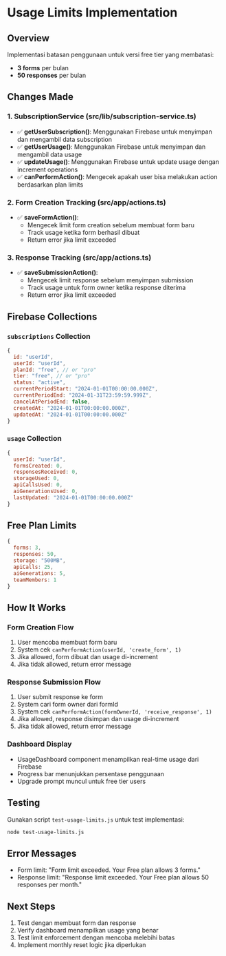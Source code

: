 # Usage Limits Implementation

## Overview
Implementasi batasan penggunaan untuk versi free tier yang membatasi:
- **3 forms** per bulan
- **50 responses** per bulan

## Changes Made

### 1. SubscriptionService (src/lib/subscription-service.ts)
- ✅ **getUserSubscription()**: Menggunakan Firebase untuk menyimpan dan mengambil data subscription
- ✅ **getUserUsage()**: Menggunakan Firebase untuk menyimpan dan mengambil data usage
- ✅ **updateUsage()**: Menggunakan Firebase untuk update usage dengan increment operations
- ✅ **canPerformAction()**: Mengecek apakah user bisa melakukan action berdasarkan plan limits

### 2. Form Creation Tracking (src/app/actions.ts)
- ✅ **saveFormAction()**: 
  - Mengecek limit form creation sebelum membuat form baru
  - Track usage ketika form berhasil dibuat
  - Return error jika limit exceeded

### 3. Response Tracking (src/app/actions.ts)
- ✅ **saveSubmissionAction()**:
  - Mengecek limit response sebelum menyimpan submission
  - Track usage untuk form owner ketika response diterima
  - Return error jika limit exceeded

## Firebase Collections

### `subscriptions` Collection
```javascript
{
  id: "userId",
  userId: "userId",
  planId: "free", // or "pro"
  tier: "free", // or "pro"
  status: "active",
  currentPeriodStart: "2024-01-01T00:00:00.000Z",
  currentPeriodEnd: "2024-01-31T23:59:59.999Z",
  cancelAtPeriodEnd: false,
  createdAt: "2024-01-01T00:00:00.000Z",
  updatedAt: "2024-01-01T00:00:00.000Z"
}
```

### `usage` Collection
```javascript
{
  userId: "userId",
  formsCreated: 0,
  responsesReceived: 0,
  storageUsed: 0,
  apiCallsUsed: 0,
  aiGenerationsUsed: 0,
  lastUpdated: "2024-01-01T00:00:00.000Z"
}
```

## Free Plan Limits
```javascript
{
  forms: 3,
  responses: 50,
  storage: "500MB",
  apiCalls: 25,
  aiGenerations: 5,
  teamMembers: 1
}
```

## How It Works

### Form Creation Flow
1. User mencoba membuat form baru
2. System cek `canPerformAction(userId, 'create_form', 1)`
3. Jika allowed, form dibuat dan usage di-increment
4. Jika tidak allowed, return error message

### Response Submission Flow
1. User submit response ke form
2. System cari form owner dari formId
3. System cek `canPerformAction(formOwnerId, 'receive_response', 1)`
4. Jika allowed, response disimpan dan usage di-increment
5. Jika tidak allowed, return error message

### Dashboard Display
- UsageDashboard component menampilkan real-time usage dari Firebase
- Progress bar menunjukkan persentase penggunaan
- Upgrade prompt muncul untuk free tier users

## Testing
Gunakan script `test-usage-limits.js` untuk test implementasi:
```bash
node test-usage-limits.js
```

## Error Messages
- Form limit: "Form limit exceeded. Your Free plan allows 3 forms."
- Response limit: "Response limit exceeded. Your Free plan allows 50 responses per month."

## Next Steps
1. Test dengan membuat form dan response
2. Verify dashboard menampilkan usage yang benar
3. Test limit enforcement dengan mencoba melebihi batas
4. Implement monthly reset logic jika diperlukan
